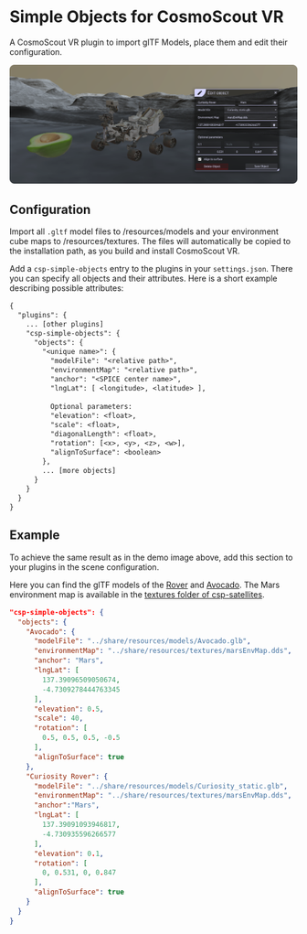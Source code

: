 # Simple Objects for CosmoScout VR

A CosmoScout VR plugin to import glTF Models, place them and edit their configuration.


![](demo_image.png)






## Configuration 

Import all `.gltf` model files to /resources/models and your environment cube maps to /resources/textures.
The files will automatically be copied to the installation path, as you build and install CosmoScout VR.


Add a `csp-simple-objects` entry to the plugins in your `settings.json`. 
There you can specify all objects and their attributes.
Here is a short example describing possible attributes:

```
{
  "plugins": {
    ... [other plugins]
    "csp-simple-objects": {
      "objects": {
        "<unique name>": {
          "modelFile": "<relative path>",
          "environmentMap": "<relative path>",
          "anchor": "<SPICE center name>",
          "lngLat": [ <longitude>, <latitude> ],

          Optional parameters:
          "elevation": <float>,
          "scale": <float>,
          "diagonalLength": <float>,
          "rotation": [<x>, <y>, <z>, <w>],
          "alignToSurface": <boolean>
        },
        ... [more objects]
      }
    }
  }
}
```




## Example

To achieve the same result as in the demo image above, add this section to your plugins in the scene configuration.

Here you can find the glTF models of the [Rover](https://mars.nasa.gov/resources/24584/curiosity-rover-3d-model/) and [Avocado](https://github.com/KhronosGroup/glTF-Sample-Models/blob/master/2.0/Avocado/glTF-Binary/Avocado.glb).
The Mars environment map is available in the [textures folder of csp-satellites](plugins/csp-satellites/textures/marsEnvMap.dds).


```json
"csp-simple-objects": {
  "objects": {
    "Avocado": {
      "modelFile": "../share/resources/models/Avocado.glb",
      "environmentMap": "../share/resources/textures/marsEnvMap.dds",
      "anchor": "Mars",
      "lngLat": [
        137.39096509050674,
        -4.7309278444763345
      ],
      "elevation": 0.5,
      "scale": 40,
      "rotation": [
        0.5, 0.5, 0.5, -0.5
      ],
      "alignToSurface": true
    },
    "Curiosity Rover": {
      "modelFile": "../share/resources/models/Curiosity_static.glb",
      "environmentMap": "../share/resources/textures/marsEnvMap.dds",
      "anchor":"Mars",
      "lngLat": [
        137.39091093946817,
        -4.730935596266577
      ],
      "elevation": 0.1,
      "rotation": [
        0, 0.531, 0, 0.847
      ],
      "alignToSurface": true
    }
  }
}
``` 
